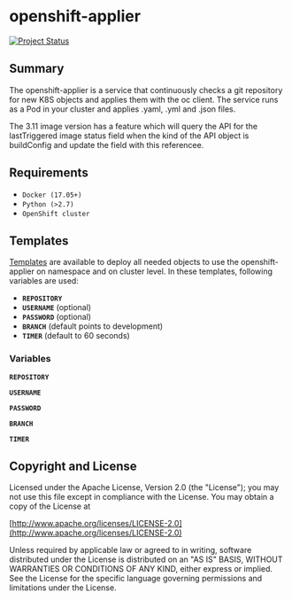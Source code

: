 # openshift-applier

[![Project Status](http://opensource.box.com/badges/active.svg)](http://opensource.box.com/badges)

## Summary
The openshift-applier is a service that continuously checks a git repository for new K8S objects and applies them with the oc client. The service runs as a Pod in your cluster and applies .yaml, .yml and .json files.

The 3.11 image version has a feature which will query the API for the lastTriggered image status field when the kind of the API object is buildConfig and update the field with this referencee.

## Requirements
- `Docker (17.05+)`
- `Python (>2.7)`
- `OpenShift cluster`

## Templates
[Templates](https://github.com/JonasGovaerts/openshift-applier/tree/development/templates) are available to deploy all needed objects to use the openshift-applier on namespace and on cluster level.
In these templates, following variables are used: 
* **`REPOSITORY`**
* **`USERNAME`** (optional)
* **`PASSWORD`** (optional)
* **`BRANCH`** (default points to development)
* **`TIMER`** (default to 60 seconds)

### Variables
**`REPOSITORY`**

**`USERNAME`**

**`PASSWORD`**

**`BRANCH`**

**`TIMER`**

## Copyright and License
Licensed under the Apache License, Version 2.0 (the "License"); you may not use this file except in compliance with the License. You may obtain a copy of the License at

[http://www.apache.org/licenses/LICENSE-2.0](http://www.apache.org/licenses/LICENSE-2.0)

Unless required by applicable law or agreed to in writing, software distributed under the License is distributed on an "AS IS" BASIS, WITHOUT WARRANTIES OR CONDITIONS OF ANY KIND, either express or implied. See the License for the specific language governing permissions and limitations under the License.

